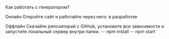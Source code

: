 Как работать с генератором?

Онлайн
Откройте сайт и работайте через него: в разработке

Оффлайн
Скачайте репозиторий с GitHub, установите все зависимости и запустите локальный сервер внутри папки. 
-- npm install
-- npm start